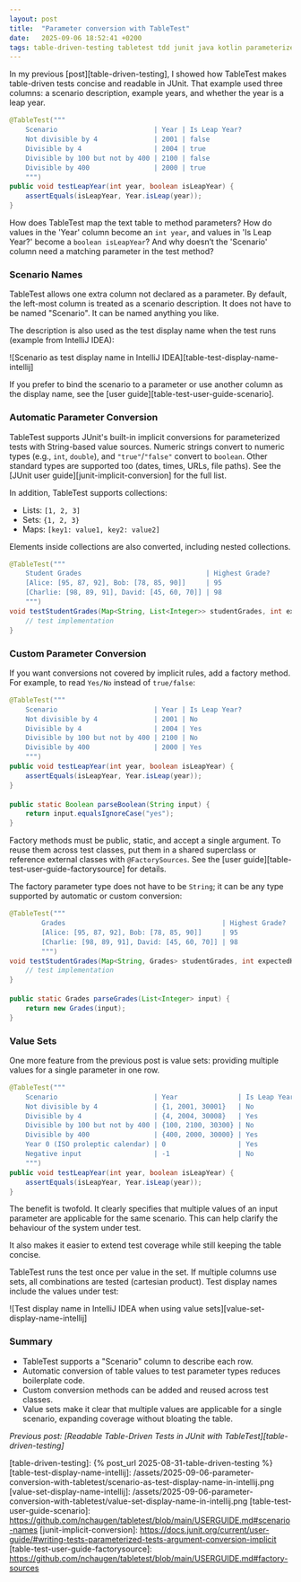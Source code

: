 ```yaml
---
layout: post
title:  "Parameter conversion with TableTest"
date:   2025-09-06 18:52:41 +0200
tags: table-driven-testing tabletest tdd junit java kotlin parameterized-tests testing test-design
---
```

In my previous [post][table-driven-testing], I showed how TableTest makes table-driven tests concise and readable in JUnit. That example used three columns: a scenario description, example years, and whether the year is a leap year.

```java
@TableTest("""
    Scenario                        | Year | Is Leap Year?
    Not divisible by 4              | 2001 | false
    Divisible by 4                  | 2004 | true
    Divisible by 100 but not by 400 | 2100 | false
    Divisible by 400                | 2000 | true
    """)
public void testLeapYear(int year, boolean isLeapYear) {
    assertEquals(isLeapYear, Year.isLeap(year));
}
```

How does TableTest map the text table to method parameters? How do values in the 'Year' column become an `int year`, and values in 'Is Leap Year?' become a `boolean isLeapYear`? And why doesn’t the 'Scenario' column need a matching parameter in the test method?


### Scenario Names

TableTest allows one extra column not declared as a parameter. By default, the left-most column is treated as a scenario description. It does not have to be named "Scenario". It can be named anything you like.

The description is also used as the test display name when the test runs (example from IntelliJ IDEA):

![Scenario as test display name in IntelliJ IDEA][table-test-display-name-intellij]

If you prefer to bind the scenario to a parameter or use another column as the display name, see the [user guide][table-test-user-guide-scenario].


### Automatic Parameter Conversion

TableTest supports JUnit's built-in implicit conversions for parameterized tests with String-based value sources. Numeric strings convert to numeric types (e.g., `int`, `double`), and `"true"`/`"false"` convert to `boolean`. Other standard types are supported too (dates, times, URLs, file paths). See the [JUnit user guide][junit-implicit-conversion] for the full list.

In addition, TableTest supports collections:
- Lists: `[1, 2, 3]`
- Sets: `{1, 2, 3}`
- Maps: `[key1: value1, key2: value2]`

Elements inside collections are also converted, including nested collections.

```java
@TableTest("""
    Student Grades                               | Highest Grade?
    [Alice: [95, 87, 92], Bob: [78, 85, 90]]     | 95
    [Charlie: [98, 89, 91], David: [45, 60, 70]] | 98
    """)
void testStudentGrades(Map<String, List<Integer>> studentGrades, int expectedHighestGrade) {
    // test implementation
}
```

### Custom Parameter Conversion

If you want conversions not covered by implicit rules, add a factory method. For example, to read `Yes/No` instead of `true/false`:

```java
@TableTest("""
    Scenario                        | Year | Is Leap Year?
    Not divisible by 4              | 2001 | No
    Divisible by 4                  | 2004 | Yes
    Divisible by 100 but not by 400 | 2100 | No
    Divisible by 400                | 2000 | Yes
    """)
public void testLeapYear(int year, boolean isLeapYear) {
    assertEquals(isLeapYear, Year.isLeap(year));
}

public static Boolean parseBoolean(String input) {
    return input.equalsIgnoreCase("yes");    
}
```

Factory methods must be public, static, and accept a single argument. To reuse them across test classes, put them in a shared superclass or reference external classes with `@FactorySources`. See the [user guide][table-test-user-guide-factorysource] for details.

The factory parameter type does not have to be `String`; it can be any type supported by automatic or custom conversion:

```java
@TableTest("""
        Grades                                       | Highest Grade?
        [Alice: [95, 87, 92], Bob: [78, 85, 90]]     | 95
        [Charlie: [98, 89, 91], David: [45, 60, 70]] | 98
        """)
void testStudentGrades(Map<String, Grades> studentGrades, int expectedHighestGrade) {
    // test implementation
}

public static Grades parseGrades(List<Integer> input) {
    return new Grades(input);
}
```

### Value Sets

One more feature from the previous post is value sets: providing multiple values for a single parameter in one row.

```java
@TableTest("""
    Scenario                        | Year               | Is Leap Year?
    Not divisible by 4              | {1, 2001, 30001}   | No
    Divisible by 4                  | {4, 2004, 30008}   | Yes
    Divisible by 100 but not by 400 | {100, 2100, 30300} | No
    Divisible by 400                | {400, 2000, 30000} | Yes
    Year 0 (ISO proleptic calendar) | 0                  | Yes
    Negative input                  | -1                 | No
    """)
public void testLeapYear(int year, boolean isLeapYear) {
    assertEquals(isLeapYear, Year.isLeap(year));
}
```

The benefit is twofold. It clearly specifies that multiple values of an input parameter are applicable for the same scenario. This can help clarify the behaviour of the system under test. 

It also makes it easier to extend test coverage while still keeping the table concise. 

TableTest runs the test once per value in the set. If multiple columns use sets, all combinations are tested (cartesian product). Test display names include the values under test:

![Test display name in IntelliJ IDEA when using value sets][value-set-display-name-intellij]


### Summary

- TableTest supports a "Scenario" column to describe each row.
- Automatic conversion of table values to test parameter types reduces boilerplate code.
- Custom conversion methods can be added and reused across test classes.
- Value sets make it clear that multiple values are applicable for a single scenario, expanding coverage without bloating the table.


_Previous post: [Readable Table-Driven Tests in JUnit with TableTest][table-driven-testing]_


[table-driven-testing]: {% post_url 2025-08-31-table-driven-testing %}
[table-test-display-name-intellij]: /assets/2025-09-06-parameter-conversion-with-tabletest/scenario-as-test-display-name-in-intellij.png
[value-set-display-name-intellij]: /assets/2025-09-06-parameter-conversion-with-tabletest/value-set-display-name-in-intellij.png
[table-test-user-guide-scenario]: https://github.com/nchaugen/tabletest/blob/main/USERGUIDE.md#scenario-names
[junit-implicit-conversion]: https://docs.junit.org/current/user-guide/#writing-tests-parameterized-tests-argument-conversion-implicit
[table-test-user-guide-factorysource]: https://github.com/nchaugen/tabletest/blob/main/USERGUIDE.md#factory-sources

